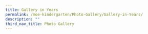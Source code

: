 ```yaml
---
title: Gallery in Years
permalink: /moe-kindergarten/Photo-Gallery/Gallery-in-Years/
description: ""
third_nav_title: Photo Gallery
---
```


